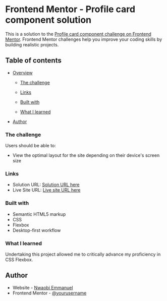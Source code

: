 # Frontend Mentor - Profile card component solution

This is a solution to the [Profile card component challenge on Frontend Mentor](https://www.frontendmentor.io/challenges/profile-card-component-cfArpWshJ). Frontend Mentor challenges help you improve your coding skills by building realistic projects.

## Table of contents

- [Overview](#overview)

  - [The challenge](#the-challenge)
  - [Links](#links)

  - [Built with](#built-with)
  - [What I learned](#what-i-learned)

- [Author](#author)

### The challenge

Users should be able to:

- View the optimal layout for the site depending on their device's screen size

### Links

- Solution URL: [Solution URL here](https://profile-card-component-e.vercel.app/)
- Live Site URL: [Live site URL here](https://profile-card-component-e.vercel.app/)

### Built with

- Semantic HTML5 markup
- CSS
- Flexbox
- Desktop-first workflow

### What I learned

Undertaking this project allowed me to critically advance my proficiency in CSS Flexbox.

## Author

- Website - [Nwaobi Emmanuel](https://github.com/EmmanuelNwaobi)
- Frontend Mentor - [@yourusername](https://www.frontendmentor.io/profile/EmmanuelNwaobi)
